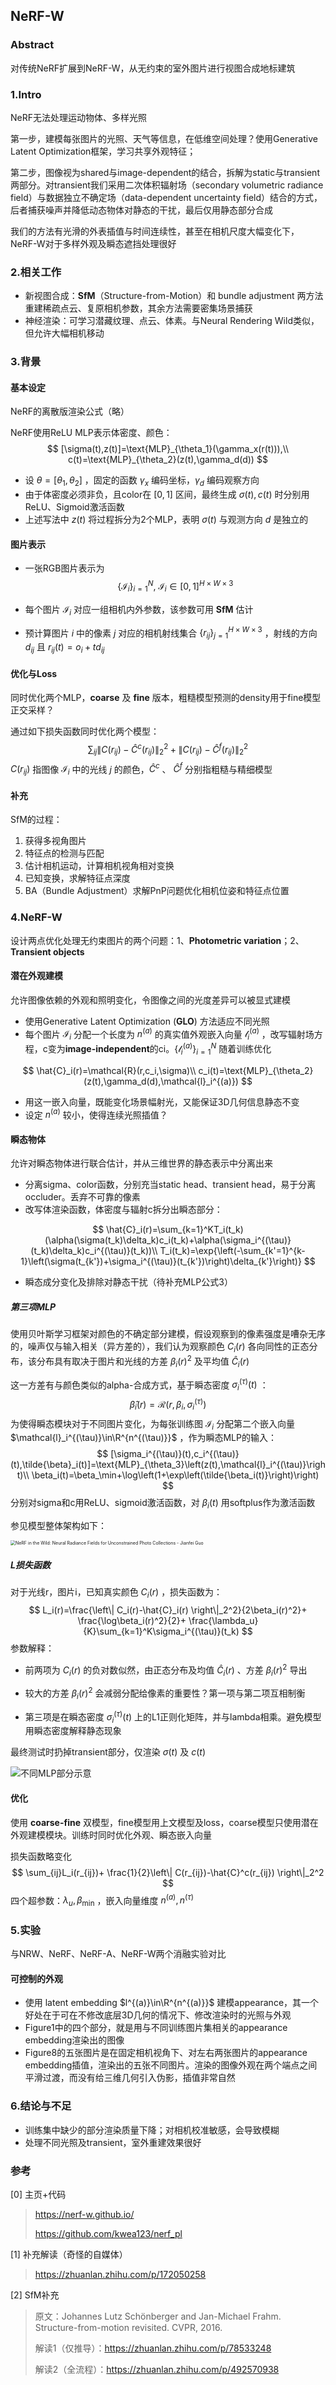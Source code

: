 

## NeRF-W

### Abstract

对传统NeRF扩展到NeRF-W，从无约束的室外图片进行视图合成地标建筑

### 1.Intro

NeRF无法处理运动物体、多样光照

第一步，建模每张图片的光照、天气等信息，在低维空间处理？使用Generative Latent Optimization框架，学习共享外观特征；

第二步，图像视为shared与image-dependent的结合，拆解为static与transient两部分。对transient我们采用二次体积辐射场（secondary volumetric radiance field）与数据独立不确定场（data-dependent uncertainty field）结合的方式，后者捕获噪声并降低动态物体对静态的干扰，最后仅用静态部分合成

我们的方法有光滑的外表插值与时间连续性，甚至在相机尺度大幅变化下，NeRF-W对于多样外观及瞬态遮挡处理很好

### 2.相关工作

* 新视图合成：**SfM**（Structure-from-Motion）和 bundle adjustment 两方法重建稀疏点云、复原相机参数，其余方法需要密集场景捕获
* 神经渲染：可学习潜藏纹理、点云、体素。与Neural Rendering Wild类似，但允许大幅相机移动

### 3.背景

#### 基本设定

NeRF的离散版渲染公式（略）

NeRF使用ReLU MLP表示体密度、颜色：
$$
[\sigma(t),z(t)]=\text{MLP}_{\theta_1}(\gamma_x(r(t))),\\
c(t)=\text{MLP}_{\theta_2}(z(t),\gamma_d(d))
$$

* 设 $\theta=[\theta_1,\theta_2]$ ，固定的函数 $\gamma_x$ 编码坐标，$\gamma_d$ 编码观察方向
* 由于体密度必须非负，且color在 $[0,1]$ 区间，最终生成 $\sigma(t),c(t)$ 时分别用ReLU、Sigmoid激活函数
* 上述写法中 $z(t)$ 将过程拆分为2个MLP，表明 $\sigma(t)$ 与观测方向 $d$ 是独立的

#### 图片表示

* 一张RGB图片表示为
  $$
  \{\mathcal{I}_i\}_{i=1}^N,\ \mathcal{I}_i\in[0,1]^{H\times W\times 3}
  $$

* 每个图片 $\mathcal{I}_i$ 对应一组相机内外参数，该参数可用 **SfM** 估计

* 预计算图片 $i$ 中的像素 $j$ 对应的相机射线集合 $\{r_{ij}\}_{j=1}^{H\times W\times 3}$ ，射线的方向 $d_{ij}$ 且 $r_{ij}(t)=o_i+td_{ij}$

#### 优化与Loss

同时优化两个MLP，**coarse** 及 **fine** 版本，粗糙模型预测的density用于fine模型正交采样？

通过如下损失函数同时优化两个模型：
$$
\sum_{ij}\left\| C(r_{ij})-\hat{C}^c(r_{ij}) \right\|_2^2+
\left\| C(r_{ij})-\hat{C}^f(r_{ij}) \right\|_2^2
$$
$C(r_{ij})$ 指图像 $\mathcal{I}_i$ 中的光线 $j$ 的颜色，$\hat{C}^c$ 、 $\hat{C}^f$ 分别指粗糙与精细模型

#### 补充

SfM的过程：

1. 获得多视角图片
2. 特征点的检测与匹配
3. 估计相机运动，计算相机视角相对变换
4. 已知变换，求解特征点深度
5. BA（Bundle Adjustment）求解PnP问题优化相机位姿和特征点位置

### 4.NeRF-W

设计两点优化处理无约束图片的两个问题：1、**Photometric variation**；2、**Transient objects**



#### 潜在外观建模

允许图像依赖的外观和照明变化，令图像之间的光度差异可以被显式建模

* 使用Generative Latent Optimization (**GLO**) 方法适应不同光照
* 每个图片 $\mathcal{I}_i$ 分配一个长度为 $n^{(a)}$ 的真实值外观嵌入向量 $\mathcal{l}_i^{(a)}$ ，改写辐射场方程，c变为**image-independent**的ci。$\{\mathcal{l}_i^{(a)}\}_{i=1}^N$ 随着训练优化

$$
\hat{C}_i(r)=\mathcal{R}(r,c_i,\sigma)\\
c_i(t)=\text{MLP}_{\theta_2}(z(t),\gamma_d(d),\mathcal{l}_i^{(a)})
$$

* 用这一嵌入向量，既能变化场景幅射光，又能保证3D几何信息静态不变
* 设定 $n^{(a)}$ 较小，使得连续光照插值？

#### 瞬态物体

允许对瞬态物体进行联合估计，并从三维世界的静态表示中分离出来

* 分离sigma、color函数，分别充当static head、transient head，易于分离occluder。丢弃不可靠的像素
* 改写体渲染函数，体密度与辐射c拆分出瞬态部分：

$$
\hat{C}_i(r)=\sum_{k=1}^KT_i(t_k)(\alpha(\sigma(t_k)\delta_k)c_i(t_k)+\alpha(\sigma_i^{(\tau)}(t_k)\delta_k)c_i^{(\tau)}(t_k))\\
T_i(t_k)=\exp{\left(-\sum_{k'=1}^{k-1}\left(\sigma(t_{k'})+\sigma_i^{(\tau)}(t_{k'})\right)\delta_{k'}\right)}
$$

* 瞬态成分变化及排除对静态干扰（待补充MLP公式3）

##### 第三项MLP

使用贝叶斯学习框架对颜色的不确定部分建模，假设观察到的像素强度是嘈杂无序的，噪声仅与输入相关（异方差的），我们认为观察颜色 $C_i(r)$ 各向同性的正态分布，该分布具有取决于图片和光线的方差 $\beta_i(r)^2$ 及平均值 $\hat{C}_i(r)$ 

这一方差有与颜色类似的alpha-合成方式，基于瞬态密度 $\sigma_i^{(\tau)}(t)$ ：
$$
\hat{\beta}_i(r)=\mathcal{R}(r,\beta_i,\sigma_i^{(\tau)})
$$
 为使得瞬态模块对于不同图片变化，为每张训练图  $\mathcal{I}_i$ 分配第二个嵌入向量 $\mathcal{l}_i^{(\tau)}\in\R^{n^{(\tau)}}$  ，作为瞬态MLP的输入：
$$
[\sigma_i^{(\tau)}(t),c_i^{(\tau)}(t),\tilde{\beta}_i(t)]=\text{MLP}_{\theta_3}\left(z(t),\mathcal{l}_i^{(\tau)}\right)\\
\beta_i(t)=\beta_\min+\log\left(1+\exp\left(\tilde{\beta_i(t)}\right)\right)
$$
分别对sigma和c用ReLU、sigmoid激活函数，对 $\beta_i(t)$ 用softplus作为激活函数

参见模型整体架构如下：

<img src="https://longtimenohack.com/posts/paper_reading/2021_martin_nerfw/image-20210721210508801.png" alt="NeRF in the Wild: Neural Radiance Fields for Unconstrained Photo  Collections - Jianfei Guo" style="zoom:50%;" />

##### L损失函数

对于光线r，图片i，已知真实颜色 $C_i(r)$ ，损失函数为：
$$
L_i(r)=\frac{\left\| C_i(r)-\hat{C}_i(r) \right\|_2^2}{2\beta_i(r)^2}+
\frac{\log\beta_i(r)^2}{2}+
\frac{\lambda_u}{K}\sum_{k=1}^K\sigma_i^{(\tau)}(t_k)
$$
参数解释：

* 前两项为 $C_i(r)$ 的负对数似然，由正态分布及均值 $\hat{C}_i(r)$ 、方差 $\beta_i(r)^2$ 导出

* 较大的方差 $\beta_i(r)^2$ 会减弱分配给像素的重要性？第一项与第二项互相制衡
* 第三项是在瞬态密度 $\sigma_i^{(\tau)}(t)$ 上的L1正则化矩阵，并与lambda相乘。避免模型用瞬态密度解释静态现象



最终测试时扔掉transient部分，仅渲染 $\sigma(t)$ 及 $c(t)$ 

![不同MLP部分示意](https://user-images.githubusercontent.com/30110832/179965091-5ba90ed3-e12b-40ad-95e3-d1dd55a6e130.png)

#### 优化

使用 **coarse-fine** 双模型，fine模型用上文模型及loss，coarse模型只使用潜在外观建模模块。训练时同时优化外观、瞬态嵌入向量

损失函数略变化
$$
\sum_{ij}L_i(r_{ij})+
\frac{1}{2}\left\| C(r_{ij})-\hat{C}^c(r_{ij}) \right\|_2^2
$$
四个超参数：$\lambda_u,\beta_{\min}$ ，嵌入向量维度 $n^{(a)},n^{(\tau)}$

### 5.实验

与NRW、NeRF、NeRF-A、NeRF-W两个消融实验对比

#### 可控制的外观

* 使用 latent embedding $l^{(a)}\in\R^{n^{(a)}}$ 建模appearance，其一个好处在于可在不修改底层3D几何的情况下、修改渲染时的光照与外观
* Figure1中的四个部分，就是用与不同训练图片集相关的appearance embedding渲染出的图像
* Figure8的五张图片是在固定相机视角下、对左右两张图片的appearance embedding插值，渲染出的五张不同图片。渲染的图像外观在两个端点之间平滑过渡，而没有给三维几何引入伪影，插值非常自然



### 6.结论与不足

* 训练集中缺少的部分渲染质量下降；对相机校准敏感，会导致模糊
* 处理不同光照及transient，室外重建效果很好



### 参考

[0] 主页+代码

> https://nerf-w.github.io/
>
> https://github.com/kwea123/nerf_pl

[1] 补充解读（奇怪的自媒体）

> https://zhuanlan.zhihu.com/p/172050258

[2] SfM补充

> 原文：Johannes Lutz Schönberger and Jan-Michael Frahm. Structure-from-motion revisited. CVPR, 2016.
>
> 解读1（仅推导）：https://zhuanlan.zhihu.com/p/78533248
>
> 解读2（全流程）：https://zhuanlan.zhihu.com/p/492570938